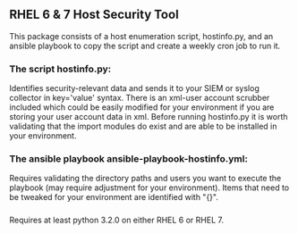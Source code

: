 ## RHEL 6 & 7 Host Security Tool
This package consists of a host enumeration script, hostinfo.py, and an ansible playbook to copy the script and create a weekly cron job to run it.
### The script hostinfo.py: 
Identifies security-relevant data and sends it to your SIEM or syslog collector in key='value' syntax. There is an xml-user account scrubber included which could be easily modified for your environment if you are storing your user account data in xml. Before running hostinfo.py it is worth validating that the import modules do exist and are able to be installed in your environment. 
### The ansible playbook ansible-playbook-hostinfo.yml:
Requires validating the directory paths and users you want to execute the playbook (may require adjustment for your environment). Items that need to be tweaked for your environment are identified with "{}". 
#####
Requires at least python 3.2.0 on either RHEL 6 or RHEL 7.
